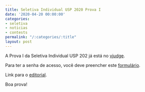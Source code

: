 ```yaml
---
title: Seletiva Individual USP 2020 Prova I
date: '2020-04-20 00:00:00'
categories:
- seletiva
- noticias
- contests
permalink: "/:categories/:title"
layout: post
---
```


A Prova I da Seletiva Individual USP 202 já está no
[vjudge](https://vjudge.net/contest/368665).

Para ter a senha de acesso, você deve preencher este
[formulário](https://forms.gle/9LHnsk394BPAsabE8).

Link para o [editorial](https://drive.google.com/file/d/1XJVzsovNoHf4hVjf4z58JO_yRwkvHfBj/view).

Boa prova!
